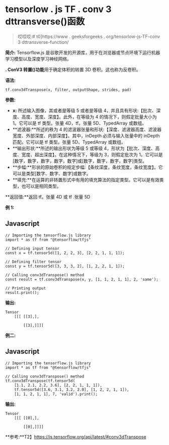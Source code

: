 # tensorlow . js TF . conv 3 dttransverse()函数

> 哎哎哎:# t0]https://www . geeksforgeeks . org/tensorlow-js-TF-conv 3 dttransverse-function/

**简介:** Tensorflow.js 是谷歌开发的开源库，用于在浏览器或节点环境下运行机器学习模型以及深度学习神经网络。

**. ConV3 转置()功能**用于确定体积的转置 3D 卷积。这也称为反卷积。

**语法:**

```
tf.conv3dTranspose(x, filter, outputShape, strides, pad)
```

**参数:**

*   **x:** 所述输入图像，其或者是等级 5 或者是等级 4，并且具有形状:【批次、深度、高度、宽度、深度】。此外，在等级为 4 的情况下，则假定批量大小为 1。它可以是 tf 类型。张量 4D，tf。张量 5D、TypedArray 或数组。
*   **滤波器:**所述的秩为 4 的滤波器张量和形状:【深度、滤波器高度、滤波器宽度、外部深度、内部深度】。其中，inDepth 必须与输入张量中的 inDepth 匹配。它可以是 tf 类型。张量 5D、TypedArray 或数组。
*   **输出形状:**所述的输出形状为等级 5 或等级 4，形状为【批次、深度、高度、宽度、超出深度】。在这种情况下，等级为 3，则假定批次为 1。它可以是[数字，数字，数字，数字，数字]或[数字，数字，数字，数字]类型。
*   **步幅:**形状的原始卷积的规定步幅:【条纹深度，条纹宽度，条纹宽度】。它可以是类型[数字、数字、数字]或数字。
*   **填充:**在运算的非转置形式中有用的填充算法的指定类型。它可以是有效类型，也可以是相同类型。

**返回值:**返回 tf。张量 4D 或 tf .张量 5D

**例 1:**

## Javascript

```
// Importing the tensorflow.js library
import * as tf from "@tensorflow/tfjs"

// Defining input tensor
const x = tf.tensor5d([1, 2, 2, 3], [2, 2, 1, 1, 1]);

// Defining filter tensor
const y = tf.tensor5d([3, 3, 3, 2], [1, 2, 2, 1, 1]);

// Calling conv3dTranspose() method
const result = tf.conv3dTranspose(x, y, [1, 1, 2, 1, 1], 2, 'same');

// Printing output
result.print();
```

**输出:**

```
Tensor
    [[[ [[3],],

        [[3],]]]]
```

**例二:**

## Javascript

```
// Importing the tensorflow.js library
import * as tf from "@tensorflow/tfjs"

// Calling conv3dTranspose() method
tf.conv3dTranspose(tf.tensor5d(
    [1.1, 2.1, 2.2, 3.6], [2, 2, 1, 1, 1]), 
    tf.tensor5d([3.6, 3.1, 3.2, 2.0], [1, 2, 2, 1, 1]), 
    [1, 1, 2, 1, 1], 7, 'valid').print();
```

**输出:**

```
Tensor
    [[[ [[0],],

        [[0],]]]]
```

**参考:**T2】https://js.tensorflow.org/api/latest/#conv3dTranspose